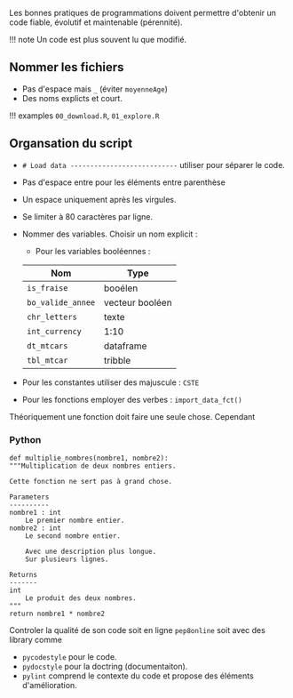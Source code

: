 Les bonnes pratiques de programmations doivent permettre d'obtenir un code fiable, évolutif et maintenable (pérennité). 

!!! note
    Un code est plus souvent lu que modifié.

## Nommer les fichiers 

* Pas d'espace mais `_` (éviter `moyenneAge`)
* Des noms explicts et court.

!!! examples 
    `00_download.R`, `01_explore.R`
    
## Organsation du script

* `# Load data ---------------------------` utiliser pour séparer le code.
* Pas d'espace entre pour les éléments entre parenthèse
* Un espace uniquement après les virgules.
* Se limiter à 80 caractères par ligne.
* Nommer des variables. Choisir un nom explicit :

    * Pour les variables booléennes : 

    Nom            | Type
    ---|---
    `is_fraise`    | booélen
    `bo_valide_annee` | vecteur booléen
    `chr_letters`  | texte
    `int_currency` | 1:10
    `dt_mtcars`    | dataframe
    `tbl_mtcar`    | tribble

* Pour les constantes utiliser des majuscule : `CSTE`
* Pour les fonctions employer des verbes : `import_data_fct()`
 
Théoriquement une fonction doit faire une seule chose. Cependant 

### Python

```
def multiplie_nombres(nombre1, nombre2):
"""Multiplication de deux nombres entiers.

Cette fonction ne sert pas à grand chose.

Parameters
----------
nombre1 : int
    Le premier nombre entier.
nombre2 : int
    Le second nombre entier.

    Avec une description plus longue.
    Sur plusieurs lignes.

Returns
-------
int
    Le produit des deux nombres.
"""
return nombre1 * nombre2
```

Controler la qualité de son code soit en ligne `pep8online` soit avec des library comme 

* `pycodestyle` pour le code.
* `pydocstyle` pour la doctring (documentaiton).
* `pylint` comprend le contexte du code et propose des éléments d'amélioration.


